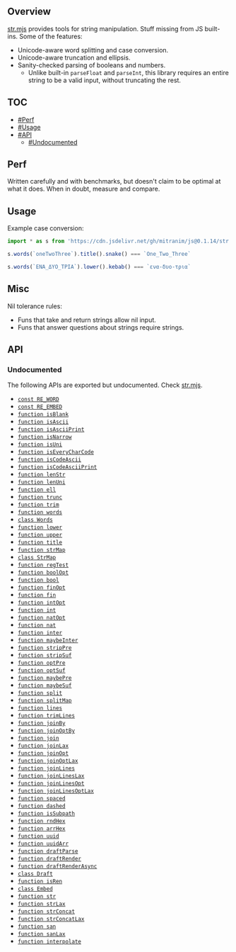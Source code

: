 ## Overview

[str.mjs](../str.mjs) provides tools for string manipulation. Stuff missing from JS built-ins. Some of the features:

* Unicode-aware word splitting and case conversion.
* Unicode-aware truncation and ellipsis.
* Sanity-checked parsing of booleans and numbers.
  * Unlike built-in `parseFloat` and `parseInt`, this library requires an entire string to be a valid input, without truncating the rest.

## TOC

* [#Perf](#perf)
* [#Usage](#usage)
* [#API](#api)
  * [#Undocumented](#undocumented)

## Perf

Written carefully and with benchmarks, but doesn't claim to be optimal at what it does. When in doubt, measure and compare.

## Usage

Example case conversion:

```js
import * as s from 'https://cdn.jsdelivr.net/gh/mitranim/js@0.1.14/str.mjs'

s.words(`oneTwoThree`).title().snake() === `One_Two_Three`

s.words(`ΕΝΑ_ΔΥΟ_ΤΡΙΑ`).lower().kebab() === `ενα-δυο-τρια`
```

## Misc

Nil tolerance rules:

  * Funs that take and return strings allow nil input.
  * Funs that answer questions about strings require strings.

## API

### Undocumented

The following APIs are exported but undocumented. Check [str.mjs](../str.mjs).

  * [`const RE_WORD`](../str.mjs#L4)
  * [`const RE_EMBED`](../str.mjs#L5)
  * [`function isBlank`](../str.mjs#L7)
  * [`function isAscii`](../str.mjs#L9)
  * [`function isAsciiPrint`](../str.mjs#L11)
  * [`function isNarrow`](../str.mjs#L13)
  * [`function isUni`](../str.mjs#L19)
  * [`function isEveryCharCode`](../str.mjs#L21)
  * [`function isCodeAscii`](../str.mjs#L30)
  * [`function isCodeAsciiPrint`](../str.mjs#L34)
  * [`function lenStr`](../str.mjs#L38)
  * [`function lenUni`](../str.mjs#L40)
  * [`function ell`](../str.mjs#L47)
  * [`function trunc`](../str.mjs#L49)
  * [`function trim`](../str.mjs#L71)
  * [`function words`](../str.mjs#L73)
  * [`class Words`](../str.mjs#L82)
  * [`function lower`](../str.mjs#L143)
  * [`function upper`](../str.mjs#L144)
  * [`function title`](../str.mjs#L147)
  * [`function strMap`](../str.mjs#L153)
  * [`class StrMap`](../str.mjs#L166)
  * [`function regTest`](../str.mjs#L259)
  * [`function boolOpt`](../str.mjs#L264)
  * [`function bool`](../str.mjs#L271)
  * [`function finOpt`](../str.mjs#L273)
  * [`function fin`](../str.mjs#L278)
  * [`function intOpt`](../str.mjs#L280)
  * [`function int`](../str.mjs#L285)
  * [`function natOpt`](../str.mjs#L287)
  * [`function nat`](../str.mjs#L292)
  * [`function inter`](../str.mjs#L294)
  * [`function maybeInter`](../str.mjs#L304)
  * [`function stripPre`](../str.mjs#L315)
  * [`function stripSuf`](../str.mjs#L323)
  * [`function optPre`](../str.mjs#L330)
  * [`function optSuf`](../str.mjs#L336)
  * [`function maybePre`](../str.mjs#L342)
  * [`function maybeSuf`](../str.mjs#L348)
  * [`function split`](../str.mjs#L354)
  * [`function splitMap`](../str.mjs#L359)
  * [`function lines`](../str.mjs#L382)
  * [`function trimLines`](../str.mjs#L383)
  * [`function joinBy`](../str.mjs#L385)
  * [`function joinOptBy`](../str.mjs#L395)
  * [`function join`](../str.mjs#L405)
  * [`function joinLax`](../str.mjs#L406)
  * [`function joinOpt`](../str.mjs#L407)
  * [`function joinOptLax`](../str.mjs#L408)
  * [`function joinLines`](../str.mjs#L410)
  * [`function joinLinesLax`](../str.mjs#L411)
  * [`function joinLinesOpt`](../str.mjs#L412)
  * [`function joinLinesOptLax`](../str.mjs#L413)
  * [`function spaced`](../str.mjs#L415)
  * [`function dashed`](../str.mjs#L416)
  * [`function isSubpath`](../str.mjs#L419)
  * [`function rndHex`](../str.mjs#L424)
  * [`function arrHex`](../str.mjs#L430)
  * [`function uuid`](../str.mjs#L442)
  * [`function uuidArr`](../str.mjs#L445)
  * [`function draftParse`](../str.mjs#L459)
  * [`function draftRender`](../str.mjs#L460)
  * [`function draftRenderAsync`](../str.mjs#L461)
  * [`class Draft`](../str.mjs#L472)
  * [`function isRen`](../str.mjs#L502)
  * [`class Embed`](../str.mjs#L505)
  * [`function str`](../str.mjs#L528)
  * [`function strLax`](../str.mjs#L534)
  * [`function strConcat`](../str.mjs#L540)
  * [`function strConcatLax`](../str.mjs#L544)
  * [`function san`](../str.mjs#L552)
  * [`function sanLax`](../str.mjs#L554)
  * [`function interpolate`](../str.mjs#L557)
